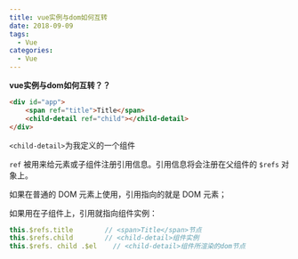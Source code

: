 ```yaml
---
title: vue实例与dom如何互转
date: 2018-09-09
tags:
  - Vue
categories:
  - Vue
---
```


**vue实例与dom如何互转？？**

```html
<div id="app">
    <span ref="title">Title</span>
    <child-detail ref="child"></child-detail>
</div>
```

`<child-detail>`为我定义的一个组件

`ref` 被用来给元素或子组件注册引用信息。引用信息将会注册在父组件的 `$refs` 对象上。

如果在普通的 DOM 元素上使用，引用指向的就是 DOM 元素；

如果用在子组件上，引用就指向组件实例：

```javascript
this.$refs.title        // <span>Title</span>节点
this.$refs.child        // <child-detail>组件实例
this.$refs. child .$el    // <child-detail>组件所渲染的dom节点
```

 